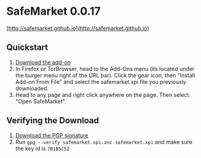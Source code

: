 # SafeMarket 0.0.17

[http://safemarket.github.io](http://safemarket.github.io)

## Quickstart

1. [Download the add-on](https://github.com/SafeMarket/SafeMarket/raw/0.0.17/safemarket.xpi?raw=true)
2. In Firefox or TorBrowser, head to the Add-Ons menu (its located under the burger menu right of the URL bar).
Click the gear icon, then "Install Add-on From File" and select the safemarket.xpi file you previously downloaded.
3. Head to any page and right click anywhere on the page. Then select "Open SafeMarket".

## Verifying the Download

1. [Download the PGP signature](https://github.com/SafeMarket/SafeMarket/raw/0.0.17/safemarket.xpi.asc?raw=true)
2. Run `gpg --verify safemarket.xpi.asc safemarket.xpi` and make sure the key id is `7B1B5C52`
